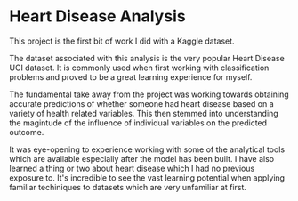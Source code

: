 # Heart Disease Analysis

This project is the first bit of work I did with a Kaggle dataset. 

The dataset associated with this analysis is the very popular Heart Disease UCI dataset. It is commonly used when first working with classification problems and proved to be a great learning experience for myself. 

The fundamental take away from the project was working towards obtaining accurate predictions of whether someone had heart disease based on a variety of health related variables. This then stemmed into understanding the magintude of the influence of individual variables on the predicted outcome. 

It was eye-opening to experience working with some of the analytical tools which are available especially after the model has been built. I have also learned a thing or two about heart disease which I had no previous exposure to. It's incredible to see the vast learning potential when applying familiar techiniques to datasets which are very unfamiliar at first. 
